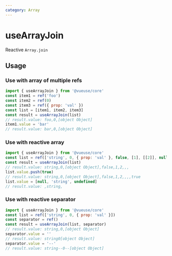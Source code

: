 ```yaml
---
category: Array
---
```


# useArrayJoin

Reactive `Array.join`

## Usage

### Use with array of multiple refs

```js
import { useArrayJoin } from '@vueuse/core'
const item1 = ref('foo')
const item2 = ref(0)
const item3 = ref({ prop: 'val' })
const list = [item1, item2, item3]
const result = useArrayJoin(list)
// result.value: foo,0,[object Object]
item1.value = 'bar'
// result.value: bar,0,[object Object]
```

### Use with reactive array

```js
import { useArrayJoin } from '@vueuse/core'
const list = ref(['string', 0, { prop: 'val' }, false, [1], [[2]], null, undefined, []])
const result = useArrayJoin(list)
// result.value: string,0,[object Object],false,1,2,,,
list.value.push(true)
// result.value: string,0,[object Object],false,1,2,,,,true
list.value = [null, 'string', undefined]
// result.value: ,string,
```

### Use with reactive separator

```js
import { useArrayJoin } from '@vueuse/core'
const list = ref(['string', 0, { prop: 'val' }])
const separator = ref()
const result = useArrayJoin(list, separator)
// result.value: string,0,[object Object]
separator.value = ''
// result.value: string0[object Object]
separator.value = '--'
// result.value: string--0--[object Object]
```
